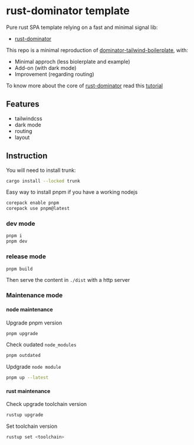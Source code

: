 # rust-dominator template

Pure rust SPA template relying on a fast and minimal signal lib:

* [rust-dominator](https://github.com/Pauan/rust-dominator)

This repo is a minimal reproduction of [dominator-tailwind-boilerplate](https://github.com/dakom/dominator-tailwind-boilerplate), with:

* Minimal approch (less biolerplate and example)
* Add-on (with dark mode)
* Improvement (regarding routing)

To know more about the core of [rust-dominator](https://github.com/Pauan/rust-dominator) read this [tutorial](https://docs.rs/futures-signals/0.3.32/futures_signals/tutorial/index.html)

## Features

* tailwindcss
* dark mode
* routing
* layout

## Instruction

You will need to install trunk:

```sh
cargo install --locked trunk
```

Easy way to install pnpm if you have a working nodejs

```sh
corepack enable pnpm
corepack use pnpm@latest
```

### dev mode

```sh
pnpm i
pnpm dev
```

### release mode

```sh
pnpm build
```

Then serve the content in `./dist` with a http server


### Maintenance mode

#### node maintenance

Upgrade pnpm version
```bash
pnpm upgrade
```

Check oudated `node_modules`
```bash
pnpm outdated
```

Updgrade `node module`
```bash
pnpm up --latest
```

#### rust maintenance

Check upgrade toolchain version
```bash
rustup upgrade
```

Set toolchain version
```bash
rustup set <toolchain>
```

